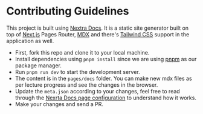 # Contributing Guidelines

This project is built using [Nextra Docs](https://nextra.site/docs). It is a static site generator built on top of [Next.js](https://nextjs.org/) Pages Router, [MDX](https://mdxjs.com/) and there's [Tailwind CSS](https://tailwindcss.com/) support in the application as well.

- First, fork this repo and clone it to your local machine.
- Install dependencies using `pnpm install` since we are using [pnpm](https://pnpm.js.org/) as our package manager.
- Run `pnpm run dev` to start the development server.
- The content is in the `pages/docs` folder. You can make new mdx files as per lecture progress and see the changes in the browser.
- Update the `meta.json` according to your changes, feel free to read through the [Nexrta Docs page configuration](https://nextra.site/docs/docs-theme/page-configuration) to understand how it works.
- Make your changes and send a PR.
